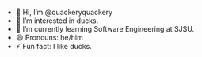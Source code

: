 - 👋 Hi, I’m @quackeryquackery
- 👀 I’m interested in ducks.
- 🌱 I’m currently learning Software Engineering at SJSU.
- 😄 Pronouns: he/him
- ⚡ Fun fact: I like ducks.

<!---
quackeryquackery/quackeryquackery is a ✨ special ✨ repository because its `README.md` (this file) appears on your GitHub profile.
You can click the Preview link to take a look at your changes.
--->

